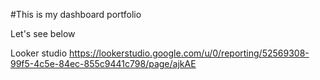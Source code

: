 #This is my dashboard portfolio

Let's see below

Looker studio 
https://lookerstudio.google.com/u/0/reporting/52569308-99f5-4c5e-84ec-855c9441c798/page/ajkAE
